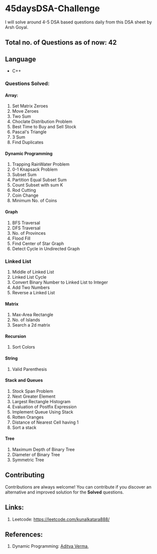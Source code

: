 # 45daysDSA-Challenge

I will solve around 4-5 DSA based questions daily from this DSA sheet by Arsh Goyal.


## Total no. of Questions as of now: 42
## Language

* C++

### Questions Solved:
#### Array: 
1. Set Matrix Zeroes
2. Move Zeroes
3. Two Sum
4. Choclate Distribution Problem
5. Best Time to Buy and Sell Stock
6. Pascal's Triangle
7. 3 Sum
8. Find Duplicates

#### Dynamic Programming
1. Trapping RainWater Problem
2. 0-1 Knapsack Problem
3. Subset Sum
4. Partition Equal Subset Sum
5. Count Subset with sum K
6. Rod Cutting
7. Coin Change
8. Minimum No. of Coins

#### Graph
1. BFS Traversal
2. DFS Traversal
3. No. of Provinces
4. Flood Fill
5. Find Center of Star Graph
6. Detect Cycle in Undirected Graph

### Linked List
1. Middle of Linked List
2. Linked List Cycle
3. Convert Binary Number to Linked List to Integer
4. Add Two Numbers
5. Reverse a Linked List

#### Matrix
1. Max-Area Rectangle
2. No. of Islands
3. Search a 2d matrix

#### Recursion
1. Sort Colors
#### String
1. Valid Parenthesis

#### Stack and Queues
1. Stock Span Problem
2. Next Greater Element
3. Largest Rectangle Histogram
4. Evaluation of Postfix Expression
5. Implement Queue Using Stack
6. Rotten Oranges
7. Distance of Nearest Cell having 1
8. Sort a stack

####  Tree
1. Maximum Depth of Binary Tree
2. Diameter of Binary Tree
3. Symmetric Tree




## Contributing

Contributions are always welcome! You can contribute if you discover an alternative and improved solution for the **Solved** questions.


## Links:
1. Leetcode: https://leetcode.com/kunalkatara888/

## References:
1. Dynamic Programming: [Aditya Verma](https://www.youtube.com/playlist?list=PL_z_8CaSLPWekqhdCPmFohncHwz8TY2Go),






